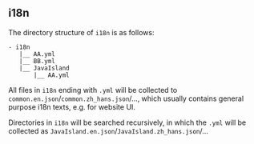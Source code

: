 ## i18n 

The directory structure of `i18n` is as follows:

```
- i18n
   |__ AA.yml
   |__ BB.yml
   |__ JavaIsland
       |__ AA.yml
```

All files in `i18n` ending with `.yml` will be collected to `common.en.json`/`common.zh_hans.json`/..., which usually contains general purpose
i18n texts, e.g. for website UI.

Directories in `i18n` will be searched recursively, in which the `.yml` will be collected as `JavaIsland.en.json`/`JavaIsland.zh_hans.json`/...